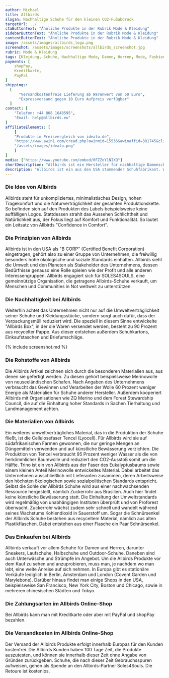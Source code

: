 ```yaml
---
author: Michael
title: Allbirds
slogan: Nachhaltige Schuhe für den kleinen CO2-Fußabdruck
targetUrl: ../
ctaButtonText: "Ähnliche Produkte in der Rubrik Mode & Kleidung"
sidebarButtonText: "Ähnliche Produkte in der Rubrik Mode & Kleidung"
contentButtonText: "Ähnliche Produkte in der Rubrik Mode & Kleidung"
image: /assets/images/allbirds_logo.png
screenshot: /assets/images/screenshots/allbirds_screenshot.jpg
rubric: Mode & Kleidung
tags: [Kleidung, Schuhe, Nachhaltige Mode, Damen, Herren, Mode, Fashion]
payments: [
    shopPay,
    Kreditkarte,
    PayPal
]
shippings:
  [
      "Versandkostenfreie Lieferung ab Warenwert von 50 Euro",
      "Expressversand gegen 10 Euro Aufpreis verfügbar"
  ]
contact: [
    "Telefon: +44 808 1648595", 
    "Email: help@allbirds.eu"
]
affiliateElements: [
    [
    "Produkte im Preisvergleich von idealo.de", 
    "https://www.awin1.com/cread.php?awinmid=15536&awinaffid=381745&clickref=&ued=https%3A%2F%2Fwww.idealo.de%2Fpreisvergleich%2FMainSearchProductCategory.html%3Fq%3DAllbirds", 
    "/assets/images/idealo.png"
    ]
]
media: ["https://www.youtube.com/embed/0FZZoY1NIXQ"]
shortDescription: "Allbirds ist ein Hersteller für nachhaltige Damenschuhe und Herrenschuhe aus umweltschonender Produktion sowie naturbewussten Materialien."
description: "Allbirds ist ein aus den USA stammender Schuhfabrikant. Werbung macht das Unternehmen mit dem Thema Nachhaltigkeit und der besonderen Umweltverträglichkeit seiner Produkte. Statt auf günstige, synthetische Materialien setzt Allbirds auf natürliche und umweltfreundliche Alternativen. Damit will sich die Marke bewusst von herkömmlichen Produzenten abgrenzen."
---
```


### Die Idee von Allbirds

Allbirds steht für unkompliziertes, minimalistisches Design, hohen Tragekomfort und die Naturverträglichkeit der gesamten Produktionskette. So befinden sich auf den Produkten des Labels beispielsweise keine auffälligen Logos. Stattdessen strahlt das Aussehen Schlichtheit und Natürlichkeit aus, der Fokus liegt auf Komfort und Funktionalität. So lautet ein Leitsatz von Allbirds "Confidence in Comfort". 

### Die Prinzipien von Allbirds

Allbirds ist in den USA als "B CORP" (Certified Benefit Corporation) eingetragen, gehört also zu einer Gruppe von Unternehmen, die freiwillig besonders hohe ökologische und soziale Standards einhalten. Allbirds sieht die Umwelt und den Planeten als Stakeholder des Unternehmens, dessen Bedürfnisse genauso eine Rolle spielen wie der Profit und alle anderen Interessengruppen. Allbirds engagiert sich für SOLES4SOULS, eine gemeinnützige Organisation, die getragene Allbirds-Schuhe verkauft, um Menschen und Communities in Not weltweit zu unterstützen. 

### Die Nachhaltigkeit bei Allbirds

Weiterhin achtet das Unternehmen nicht nur auf die Umweltverträglichkeit seiner Schuhe und Kleidungsstücke, sondern sorgt auch dafür, dass der Verpackungsmüll reduziert wird. Die speziell in diesem Sinne entwickelte "Allbirds Box", in der die Waren versendet werden, besteht zu 90 Prozent aus recycelter Pappe. Aus dieser entstehen außerdem Schuhkartons, Einkaufstaschen und Briefumschläge. 

{% include screenshot.md %}

### Die Rohstoffe von Allbirds

Die Allbirds Artikel zeichnen sich durch die besonderen Materialien aus, aus denen sie gefertigt werden. Zu diesen gehört beispielsweise Merinowolle von neuseeländischen Schafen. Nach Angaben des Unternehmens verbraucht das Gewinnen und Verarbeiten der Wolle 60 Prozent weniger Energie als Materialien für Schuhe anderer Hersteller. Außerdem kooperiert Allbirds mit Organisationen wie ZQ Merino und dem Forest Stewardship Council, die auf die Einhaltung hoher Standards in Sachen Tierhaltung und Landmanagement achten.

### Die Materialien von Allbirds

Ein weiteres umweltverträgliches Material, das in die Produktion der Schuhe fließt, ist die Cellulosefaser Tencel (Lyocell). Für Allbirds wird sie auf südafrikanischen Farmen gewonnen, die nur geringe Mengen an Düngemitteln verwenden und auf künstliche Bewässerung verzichten. Die Produktion von Tencel verbraucht 95 Prozent weniger Wasser als die von herkömmlicher Baumwolle und reduziert den CO2-Ausstoß somit um die Hälfte. 
Trino ist ein von Allbirds aus der Faser des Eukalyptusbaums sowie einem kleinen Anteil Merinowolle entwickeltes Material. Dabei arbeitet das Unternehmen ausschließlich mit Lieferanten zusammen, deren Arbeitsweise den höchsten ökologischen sowie sozialpolitischen Standards entspricht. 
Selbst die Sohle der Allbirds Schuhe wird aus einer nachwachsenden Ressource hergestellt, nämlich Zuckerrohr aus Brasilien. Auch hier findet keine künstliche Bewässerung statt. Die Einhaltung der Umweltstandards wird regelmäßig von unabhängigen Instituten überprüft und von Proforest überwacht. Zuckerrohr wächst zudem sehr schnell und wandelt während seines Wachstums Kohlendioxid in Sauerstoff um. 
Sogar die Schnürsenkel der Allbirds Schuhe bestehen aus recyceltem Material, nämlich aus alten Plastikflaschen. Dabei entstehen aus einer Flasche ein Paar Schnürsenkel. 

### Das Einkaufen bei Allbirds

Allbirds verkauft vor allem Schuhe für Damen und Herren, darunter Sneakers, Laufschuhe, Halbschuhe und Outdoor-Schuhe. Daneben sind auch Unterwäsche und Strümpfe im Angebot. Um die Allbirds Produkte vor dem Kauf zu sehen und anzuprobieren, muss man, je nachdem wo man lebt, eine weite Anreise auf sich nehmen. In Europa gibt es stationäre Verkäufe lediglich in Berlin, Amsterdam und London (Covent Garden und Marylebone). Darüber hinaus findet man einige Shops in den USA, beispielsweise San Francisco, New York City, Boston und Chicago, sowie in mehreren chinesischen Städten und Tokyo. 

### Die Zahlungsarten im Allbirds Online-Shop

Bei Allbirds kann man mit Kreditkarte oder aber mit PayPal und shopPay bezahlen. 

### Die Versandkosten im Allbirds Online-Shop
Der Versand der Allbirds Produkte erfolgt innerhalb Europas für den Kunden kostenfrei. Die Allbirds Kunden haben 100 Tage Zeit, die Produkte auszutesten, und können sie innerhalb dieser Zeit ohne Angabe von Gründen zurückgeben. Schuhe, die nach dieser Zeit Gebrauchsspuren aufweisen, gehen als Spende an den Allbirds-Partner Soles4Souls. Die Retoure ist kostenlos.